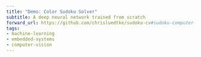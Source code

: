 ```yaml
---
title: "Demo: Color Sudoku Solver"
subtitle: A deep neural network trained from scratch
forward_url: https://github.com/chrisluedtke/sudoku-cv#sudoku-computer-vision-solver
tags:
- machine-learning
- embedded-systems
- computer-vision
---
```

